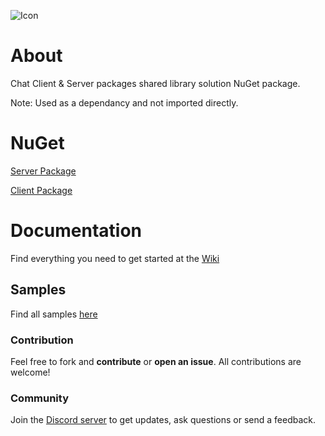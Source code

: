 ![Icon](https://i.imgur.com/AhzBf9P.png)

# About
Chat Client & Server packages shared library solution NuGet package.

Note: Used as a dependancy and not imported directly.

# NuGet
[Server Package](https://www.nuget.org/packages/jihadkhawaja.chat.server/)

[Client Package](https://www.nuget.org/packages/jihadkhawaja.chat.client/)

# Documentation
Find everything you need to get started at the [Wiki](https://github.com/jihadkhawaja/mobilechat.server/wiki)

## Samples
Find all samples [here](https://github.com/jihadkhawaja/mobilechat.server/network/dependents)

### Contribution
Feel free to fork and **contribute** or **open an issue**. All contributions are welcome!

### Community
Join the [Discord server](https://discord.gg/9KMAM2RKVC) to get updates, ask questions or send a feedback.
